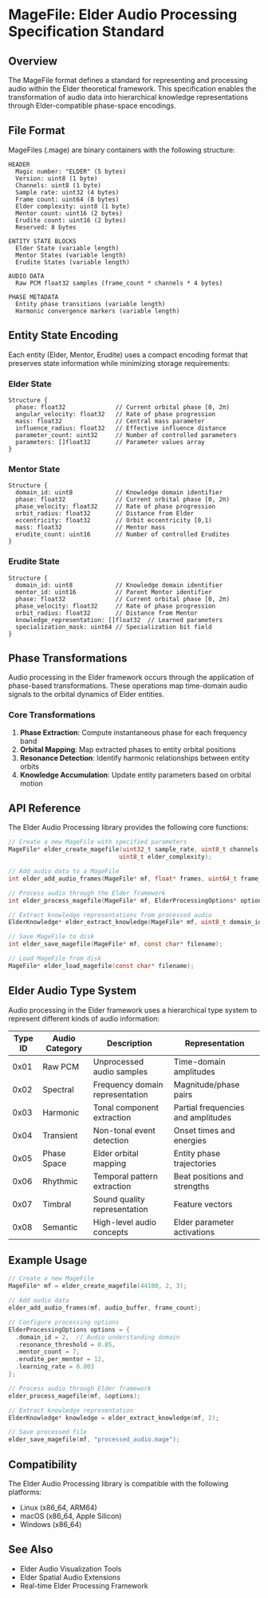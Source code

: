 # MageFile: Elder Audio Processing Specification Standard

## Overview

The MageFile format defines a standard for representing and processing audio within the Elder theoretical framework. This specification enables the transformation of audio data into hierarchical knowledge representations through Elder-compatible phase-space encodings.

## File Format

MageFiles (.mage) are binary containers with the following structure:

```
HEADER
  Magic number: "ELDER" (5 bytes)
  Version: uint8 (1 byte)
  Channels: uint8 (1 byte)
  Sample rate: uint32 (4 bytes)
  Frame count: uint64 (8 bytes)
  Elder complexity: uint8 (1 byte)
  Mentor count: uint16 (2 bytes)
  Erudite count: uint16 (2 bytes)
  Reserved: 8 bytes

ENTITY STATE BLOCKS
  Elder State (variable length)
  Mentor States (variable length)
  Erudite States (variable length)

AUDIO DATA
  Raw PCM float32 samples (frame_count * channels * 4 bytes)

PHASE METADATA
  Entity phase transitions (variable length)
  Harmonic convergence markers (variable length)
```

## Entity State Encoding

Each entity (Elder, Mentor, Erudite) uses a compact encoding format that preserves state information while minimizing storage requirements:

### Elder State

```
Structure {
  phase: float32              // Current orbital phase [0, 2π)
  angular_velocity: float32   // Rate of phase progression
  mass: float32               // Central mass parameter
  influence_radius: float32   // Effective influence distance
  parameter_count: uint32     // Number of controlled parameters
  parameters: []float32       // Parameter values array
}
```

### Mentor State

```
Structure {
  domain_id: uint8            // Knowledge domain identifier
  phase: float32              // Current orbital phase [0, 2π)
  phase_velocity: float32     // Rate of phase progression
  orbit_radius: float32       // Distance from Elder
  eccentricity: float32       // Orbit eccentricity [0,1)
  mass: float32               // Mentor mass
  erudite_count: uint16       // Number of controlled Erudites
}
```

### Erudite State

```
Structure {
  domain_id: uint8            // Knowledge domain identifier
  mentor_id: uint16           // Parent Mentor identifier
  phase: float32              // Current orbital phase [0, 2π)
  phase_velocity: float32     // Rate of phase progression
  orbit_radius: float32       // Distance from Mentor
  knowledge_representation: []float32  // Learned parameters
  specialization_mask: uint64 // Specialization bit field
}
```

## Phase Transformations

Audio processing in the Elder framework occurs through the application of phase-based transformations. These operations map time-domain audio signals to the orbital dynamics of Elder entities.

### Core Transformations

1. **Phase Extraction**: Compute instantaneous phase for each frequency band
2. **Orbital Mapping**: Map extracted phases to entity orbital positions
3. **Resonance Detection**: Identify harmonic relationships between entity orbits
4. **Knowledge Accumulation**: Update entity parameters based on orbital motion

## API Reference

The Elder Audio Processing library provides the following core functions:

```c
// Create a new MageFile with specified parameters
MageFile* elder_create_magefile(uint32_t sample_rate, uint8_t channels, 
                               uint8_t elder_complexity);

// Add audio data to a MageFile
int elder_add_audio_frames(MageFile* mf, float* frames, uint64_t frame_count);

// Process audio through the Elder framework
int elder_process_magefile(MageFile* mf, ElderProcessingOptions* options);

// Extract knowledge representations from processed audio
ElderKnowledge* elder_extract_knowledge(MageFile* mf, uint8_t domain_id);

// Save MageFile to disk
int elder_save_magefile(MageFile* mf, const char* filename);

// Load MageFile from disk
MageFile* elder_load_magefile(const char* filename);
```

## Elder Audio Type System

Audio processing in the Elder framework uses a hierarchical type system to represent different kinds of audio information:

| Type ID | Audio Category | Description | Representation |
|---------|----------------|-------------|----------------|
| 0x01    | Raw PCM        | Unprocessed audio samples | Time-domain amplitudes |
| 0x02    | Spectral       | Frequency domain representation | Magnitude/phase pairs |
| 0x03    | Harmonic       | Tonal component extraction | Partial frequencies and amplitudes |
| 0x04    | Transient      | Non-tonal event detection | Onset times and energies |
| 0x05    | Phase Space    | Elder orbital mapping | Entity phase trajectories |
| 0x06    | Rhythmic       | Temporal pattern extraction | Beat positions and strengths |
| 0x07    | Timbral        | Sound quality representation | Feature vectors |
| 0x08    | Semantic       | High-level audio concepts | Elder parameter activations |

## Example Usage

```c
// Create a new MageFile
MageFile* mf = elder_create_magefile(44100, 2, 3);

// Add audio data
elder_add_audio_frames(mf, audio_buffer, frame_count);

// Configure processing options
ElderProcessingOptions options = {
  .domain_id = 2,  // Audio understanding domain
  .resonance_threshold = 0.85,
  .mentor_count = 7,
  .erudite_per_mentor = 12,
  .learning_rate = 0.003
};

// Process audio through Elder framework
elder_process_magefile(mf, &options);

// Extract knowledge representation
ElderKnowledge* knowledge = elder_extract_knowledge(mf, 2);

// Save processed file
elder_save_magefile(mf, "processed_audio.mage");
```

## Compatibility

The Elder Audio Processing library is compatible with the following platforms:
- Linux (x86_64, ARM64)
- macOS (x86_64, Apple Silicon)
- Windows (x86_64)

## See Also

- Elder Audio Visualization Tools
- Elder Spatial Audio Extensions
- Real-time Elder Processing Framework